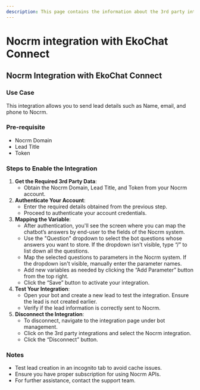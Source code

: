 ```yaml
---
description: This page contains the information about the 3rd party integrations.
---
```


# Nocrm integration with EkoChat Connect

## Nocrm Integration with EkoChat Connect

### Use Case

This integration allows you to send lead details such as Name, email, and phone to Nocrm.

### Pre-requisite

* Nocrm Domain
* Lead Title
* Token

### Steps to Enable the Integration

1. **Get the Required 3rd Party Data**:
   * Obtain the Nocrm Domain, Lead Title, and Token from your Nocrm account.
2. **Authenticate Your Account**:
   * Enter the required details obtained from the previous step.
   * Proceed to authenticate your account credentials.
3. **Mapping the Variable**:
   * After authentication, you'll see the screen where you can map the chatbot’s answers by end-user to the fields of the Nocrm system.
   * Use the "Question" dropdown to select the bot questions whose answers you want to store. If the dropdown isn't visible, type “/” to list down all the questions.
   * Map the selected questions to parameters in the Nocrm system. If the dropdown isn't visible, manually enter the parameter names.
   * Add new variables as needed by clicking the “Add Parameter” button from the top right.
   * Click the “Save” button to activate your integration.
4. **Test Your Integration**:
   * Open your bot and create a new lead to test the integration. Ensure the lead is not created earlier.
   * Verify if the lead information is correctly sent to Nocrm.
5. **Disconnect the Integration**:
   * To disconnect, navigate to the integration page under bot management.
   * Click on the 3rd party integrations and select the Nocrm integration.
   * Click the “Disconnect” button.

### Notes

* Test lead creation in an incognito tab to avoid cache issues.
* Ensure you have proper subscription for using Nocrm APIs.
* For further assistance, contact the support team.
